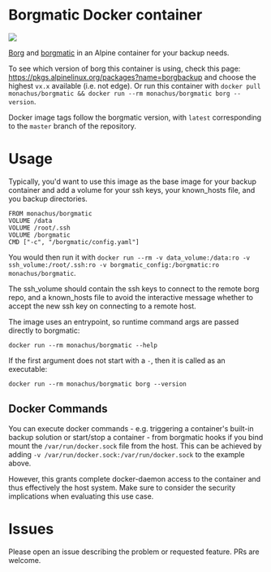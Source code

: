 # Borgmatic Docker container
[![](https://images.microbadger.com/badges/version/monachus/borgmatic:v1.5.8.svg)](https://microbadger.com/images/monachus/borgmatic:v1.5.8 "Get your own version badge on microbadger.com")

[Borg](https://borgbackup.readthedocs.io/) and [borgmatic](https://torsion.org/borgmatic/) in an Alpine container for your backup needs.

To see which version of borg this container is using, check this page: https://pkgs.alpinelinux.org/packages?name=borgbackup and choose the highest `vx.x` available (i.e. not edge). Or run this container with `docker pull monachus/borgmatic && docker run --rm monachus/borgmatic borg --version`.

Docker image tags follow the borgmatic version, with `latest` corresponding to the `master` branch of the repository.

# Usage

Typically, you'd want to use this image as the base image for your backup container and add a volume for your ssh keys, your known_hosts file, and you backup directories.

```
FROM monachus/borgmatic
VOLUME /data
VOLUME /root/.ssh
VOLUME /borgmatic
CMD ["-c", "/borgmatic/config.yaml"]
```

You would then run it with `docker run --rm -v data_volume:/data:ro -v ssh_volume:/root/.ssh:ro -v borgmatic_config:/borgmatic:ro monachus/borgmatic`.

The ssh_volume should contain the ssh keys to connect to the remote borg repo, and a known_hosts file to avoid the interactive message whether to accept the new ssh key on connecting to a remote host.

The image uses an entrypoint, so runtime command args are passed directly to borgmatic:

```
docker run --rm monachus/borgmatic --help
```

If the first argument does not start with a `-`, then it is called as an executable:

```
docker run --rm monachus/borgmatic borg --version
```

## Docker Commands

You can execute docker commands - e.g. triggering a container's built-in backup solution or
start/stop a container - from borgmatic hooks if you bind mount the `/var/run/docker.sock` file
from the host. This can be achieved by adding `-v /var/run/docker.sock:/var/run/docker.sock` to the
example above.

However, this grants complete docker-daemon access to the container and thus effectively the host
system. Make sure to consider the security implications when evaluating this use case.

# Issues

Please open an issue describing the problem or requested feature. PRs are welcome.
